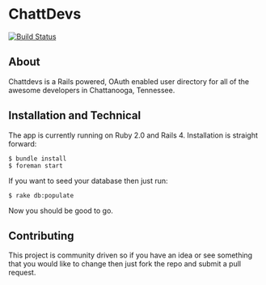 # ChattDevs

[![Build Status](https://travis-ci.org/spyc3r/chattdevs.png)](https://travis-ci.org/spyc3r/chattdevs)

## About

Chattdevs is a Rails powered, OAuth enabled user directory for all of the
awesome developers in Chattanooga, Tennessee.

## Installation and Technical

The app is currently running on Ruby 2.0 and Rails 4.  Installation is straight
forward:

    $ bundle install
    $ foreman start

If you want to seed your database then just run:

    $ rake db:populate
    
Now you should be good to go.

## Contributing

This project is community driven so if you have an idea or see something that
you would like to change then just fork the repo and submit a pull request.
